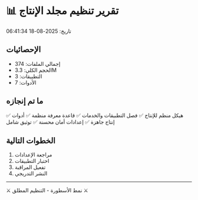 # 📊 تقرير تنظيم مجلد الإنتاج
تاريخ: 2025-08-18 06:41:34

## الإحصائيات
- إجمالي الملفات: 374
- الحجم الكلي: 3.3M
- التطبيقات: 3
- الأدوات: 7

## ما تم إنجازه
✅ هيكل منظم للإنتاج
✅ فصل التطبيقات والخدمات
✅ قاعدة معرفة منظمة
✅ أدوات إنتاج جاهزة
✅ إعدادات أمان محسنة
✅ توثيق شامل

## الخطوات التالية
1. مراجعة الإعدادات
2. اختبار التطبيقات
3. تفعيل المراقبة
4. النشر التدريجي

---
⚔️ نمط الأسطورة - التنظيم المطلق ⚔️
